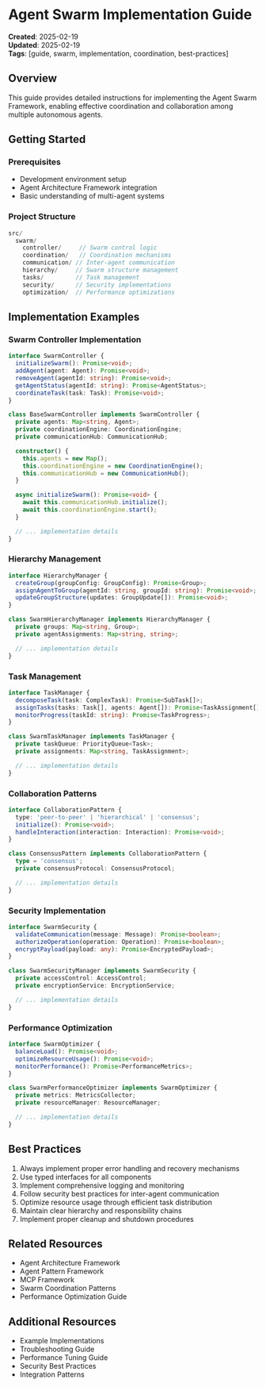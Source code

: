 # Agent Swarm Implementation Guide

**Created**: 2025-02-19  
**Updated**: 2025-02-19  
**Tags**: [guide, swarm, implementation, coordination, best-practices]

## Overview
This guide provides detailed instructions for implementing the Agent Swarm Framework, enabling effective coordination and collaboration among multiple autonomous agents.

## Getting Started
### Prerequisites
- Development environment setup
- Agent Architecture Framework integration
- Basic understanding of multi-agent systems

### Project Structure
```typescript
src/
  swarm/
    controller/     // Swarm control logic
    coordination/   // Coordination mechanisms
    communication/ // Inter-agent communication
    hierarchy/     // Swarm structure management
    tasks/         // Task management
    security/      // Security implementations
    optimization/  // Performance optimizations
```

## Implementation Examples

### Swarm Controller Implementation
```typescript
interface SwarmController {
  initializeSwarm(): Promise<void>;
  addAgent(agent: Agent): Promise<void>;
  removeAgent(agentId: string): Promise<void>;
  getAgentStatus(agentId: string): Promise<AgentStatus>;
  coordinateTask(task: Task): Promise<void>;
}

class BaseSwarmController implements SwarmController {
  private agents: Map<string, Agent>;
  private coordinationEngine: CoordinationEngine;
  private communicationHub: CommunicationHub;

  constructor() {
    this.agents = new Map();
    this.coordinationEngine = new CoordinationEngine();
    this.communicationHub = new CommunicationHub();
  }

  async initializeSwarm(): Promise<void> {
    await this.communicationHub.initialize();
    await this.coordinationEngine.start();
  }

  // ... implementation details
}
```

### Hierarchy Management
```typescript
interface HierarchyManager {
  createGroup(groupConfig: GroupConfig): Promise<Group>;
  assignAgentToGroup(agentId: string, groupId: string): Promise<void>;
  updateGroupStructure(updates: GroupUpdate[]): Promise<void>;
}

class SwarmHierarchyManager implements HierarchyManager {
  private groups: Map<string, Group>;
  private agentAssignments: Map<string, string>;

  // ... implementation details
}
```

### Task Management
```typescript
interface TaskManager {
  decomposeTask(task: ComplexTask): Promise<SubTask[]>;
  assignTasks(tasks: Task[], agents: Agent[]): Promise<TaskAssignment[]>;
  monitorProgress(taskId: string): Promise<TaskProgress>;
}

class SwarmTaskManager implements TaskManager {
  private taskQueue: PriorityQueue<Task>;
  private assignments: Map<string, TaskAssignment>;

  // ... implementation details
}
```

### Collaboration Patterns
```typescript
interface CollaborationPattern {
  type: 'peer-to-peer' | 'hierarchical' | 'consensus';
  initialize(): Promise<void>;
  handleInteraction(interaction: Interaction): Promise<void>;
}

class ConsensusPattern implements CollaborationPattern {
  type = 'consensus';
  private consensusProtocol: ConsensusProtocol;

  // ... implementation details
}
```

### Security Implementation
```typescript
interface SwarmSecurity {
  validateCommunication(message: Message): Promise<boolean>;
  authorizeOperation(operation: Operation): Promise<boolean>;
  encryptPayload(payload: any): Promise<EncryptedPayload>;
}

class SwarmSecurityManager implements SwarmSecurity {
  private accessControl: AccessControl;
  private encryptionService: EncryptionService;

  // ... implementation details
}
```

### Performance Optimization
```typescript
interface SwarmOptimizer {
  balanceLoad(): Promise<void>;
  optimizeResourceUsage(): Promise<void>;
  monitorPerformance(): Promise<PerformanceMetrics>;
}

class SwarmPerformanceOptimizer implements SwarmOptimizer {
  private metrics: MetricsCollector;
  private resourceManager: ResourceManager;

  // ... implementation details
}
```

## Best Practices
1. Always implement proper error handling and recovery mechanisms
2. Use typed interfaces for all components
3. Implement comprehensive logging and monitoring
4. Follow security best practices for inter-agent communication
5. Optimize resource usage through efficient task distribution
6. Maintain clear hierarchy and responsibility chains
7. Implement proper cleanup and shutdown procedures

## Related Resources
- Agent Architecture Framework
- Agent Pattern Framework
- MCP Framework
- Swarm Coordination Patterns
- Performance Optimization Guide

## Additional Resources
- Example Implementations
- Troubleshooting Guide
- Performance Tuning Guide
- Security Best Practices
- Integration Patterns 